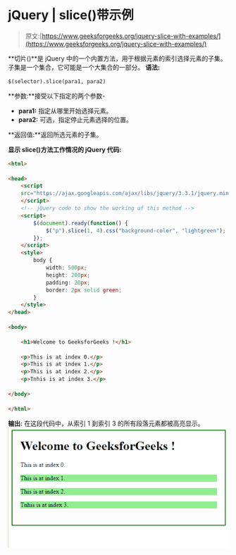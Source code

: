 # jQuery | slice()带示例

> 原文:[https://www.geeksforgeeks.org/jquery-slice-with-examples/](https://www.geeksforgeeks.org/jquery-slice-with-examples/)

**切片()**是 jQuery 中的一个内置方法，用于根据元素的索引选择元素的子集。子集是一个集合，它可能是一个大集合的一部分。
**语法:**

```html
$(selector).slice(para1, para2)

```

**参数:**接受以下指定的两个参数-

*   **para1:** 指定从哪里开始选择元素。
*   **para2:** 可选，指定停止元素选择的位置。

**返回值:**返回所选元素的子集。

**显示 slice()方法工作情况的 jQuery 代码:**

```html
<html>

<head>
    <script 
    src="https://ajax.googleapis.com/ajax/libs/jquery/3.3.1/jquery.min.js">
    </script>
    <!-- jQuery code to show the working of this method -->
    <script>
        $(document).ready(function() {
            $("p").slice(1, 4).css("background-color", "lightgreen");
        });
    </script>
    <style>
        body {
            width: 500px;
            height: 200px;
            padding: 20px;
            border: 2px solid green;
        }
    </style>
</head>

<body>

    <h1>Welcome to GeeksforGeeks !</h1>

    <p>This is at index 0.</p>
    <p>This is at index 1.</p>
    <p>This is at index 2.</p>
    <p>Tnhis is at index 3.</p>

</body>

</html>
```

**输出:**
在这段代码中，从索引 1 到索引 3 的所有段落元素都被高亮显示。
![](img/95d8e48936a166a5151a3cb36a846454.png)